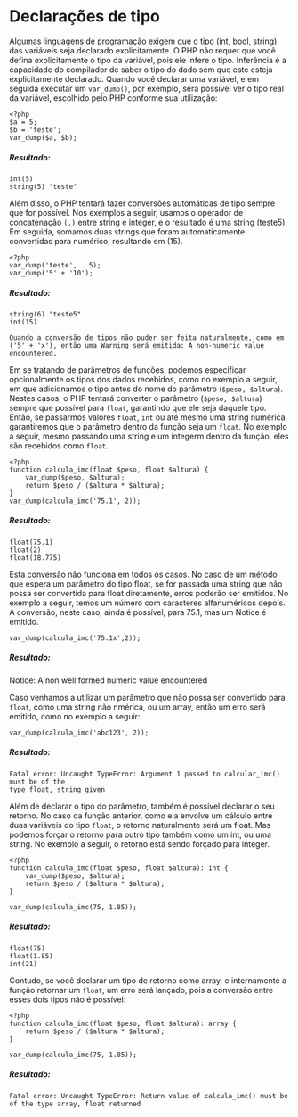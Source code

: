 # Declarações de tipo

Algumas linguagens de programação exigem que o tipo (int, bool, string) das variáveis seja 
declarado explicitamente. O PHP não requer que você defina explicitamente 
o tipo da variável, pois ele infere o tipo. Inferência é a capacidade do
compilador de saber o tipo do dado sem que este esteja explicitamente
declarado. Quando você declarar uma variável, e em seguida executar um `var_dump()`, 
por exemplo, será possível ver o tipo real da variável, escolhido pelo PHP 
conforme sua utilização:

    <?php 
    $a = 5;
    $b = 'teste';
    var_dump($a, $b);

##### Resultado:
    
    int(5)
    string(5) "teste"

Além disso, o PHP tentará fazer conversões automáticas de tipo sempre que for
possível. Nos exemplos a seguir, usamos o operador de concatenação `(.)` entre string
e integer, e o resultado é uma string (teste5). Em seguida, somamos duas strings
que foram automaticamente convertidas para numérico, resultando em (15).
    
    <?php
    var_dump('teste', . 5);
    var_dump('5' + '10');

##### Resultado: 
    
    string(6) "teste5"
    int(15)

`Quando a conversão de tipos não puder ser feita naturalmente, como em ('5' + 'x'), então uma Warning será emitida: A non-numeric value encountered.`

Em se tratando de parâmetros de funções, podemos especificar opcionalmente
os tipos dos dados recebidos, como no exemplo a seguir, em que adicionamos
o tipo antes do nome do parâmetro (`$peso, $altura`). Nestes casos, o PHP tentará
converter o parâmetro (`$peso, $altura`) sempre que possível para `float`, garantindo
que ele seja daquele tipo. Então, se passarmos valores `float`, `int` ou até mesmo uma
string numérica, garantiremos que o parâmetro dentro da função seja um `float`.
No exemplo a seguir, mesmo passando uma string e um integerm dentro da função, 
eles são recebidos como `float`.
    
    <?php 
    function calcula_imc(float $peso, float $altura) {
    	var_dump($peso, $altura);
    	return $peso / ($altura * $altura);
    } 
    var_dump(calcula_imc('75.1', 2));

##### Resultado: 
    float(75.1)
    float(2)
    float(18.775)


Esta conversão não funciona em todos os casos. No caso de um método que espera
um parâmetro do tipo float, se for passada uma string que não possa ser convertida
para float diretamente, erros poderão ser emitidos. No exemplo a seguir, temos
um número com caracteres alfanuméricos depois. A conversão, neste caso, ainda é
possível, para 75.1, mas um Notice é emitido.

    var_dump(calcula_imc('75.1x',2));

##### Resultado:   

Notice: A non well formed numeric value encountered

Caso venhamos a utilizar um parâmetro que não possa ser convertido para `float`,
como uma string não nmérica, ou um array, então um erro será emitido, como
no exemplo a seguir:
    
    var_dump(calcula_imc('abc123', 2));

##### Resultado:
    Fatal error: Uncaught TypeError: Argument 1 passed to calcular_imc() must be of the
    type float, string given

Além de declarar o tipo do parâmetro, também é possível declarar o seu retorno. 
No caso da função anterior, como ela envolve um cálculo entre duas variáveis do
tipo `float`, o retorno naturalmente será um float. 
Mas podemos forçar o retorno para outro tipo também como um int, ou uma string.
No exemplo a seguir, o retorno está sendo forçado para integer.
     
    <?php 
    function calcula_imc(float $peso, float $altura): int {
        var_dump($peso, $altura);
        return $peso / ($altura * $altura);
    }

    var_dump(calcula_imc(75, 1.85));

##### Resultado: 
    float(75)
    float(1.85)
    int(21)

Contudo, se você declarar um tipo de retorno como array, e internamente a função
retornar um `float`, um erro será lançado, pois a conversão entre esses dois tipos
não é possível:

    <?php 
    function calcula_imc(float $peso, float $altura): array {
        return $peso / ($altura * $altura);
    }

    var_dump(calcula_imc(75, 1.85));

##### Resultado: 
    Fatal error: Uncaught TypeError: Return value of calcula_imc() must be 
    of the type array, float returned